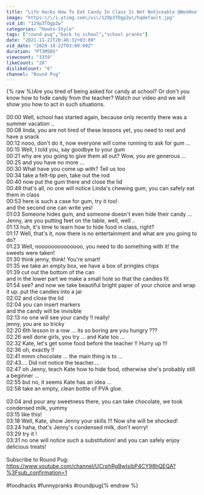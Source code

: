 ```yaml
---
title: "Life Hacks How To Eat Candy In Class Is Not Noticeable @WooHoo"
image: "https:\/\/i.ytimg.com\/vi\/129p3TOgpZw\/hqdefault.jpg"
vid_id: "129p3TOgpZw"
categories: "Howto-Style"
tags: ["round pug","back to school","school pranks"]
date: "2021-11-22T20:46:32+03:00"
vid_date: "2020-10-22T03:00:00Z"
duration: "PT3M50S"
viewcount: "3359"
likeCount: "28"
dislikeCount: "6"
channel: "Round Pug"
---
```

{% raw %}Are you tired of being asked for candy at school? Or don't you know how to hide candy from the teacher? Watch our video and we will show you how to act in such situations.<br /><br />00:00 Well, school has started again, because only recently there was a summer vacation ..<br />00:08 linda, you are not tired of these lessons yet, you need to rest and have a snack<br />00:12 nooo, don't do it, now everyone will come running to ask for gum ...<br />00:15 Well, I told you, say goodbye to your gum<br />00:21 why are you going to give them all out? Wow, you are generous ...<br />00:25 and you have no more ...<br />00:30 What have you come up with? Tell us too<br />00:34 take a felt-tip pen, take out the rod<br />00:40 now put the gum there and close the lid<br />00:49 that's all,  no one will notice Linda's chewing gum, you can safely eat them in class<br />00:53 here is such a case for gum, try it too!<br /> and the second one can write yes!<br />01:03 Someone hides gum, and someone doesn't even hide their candy ...<br />Jenny, are you putting  feet on the table, well, well ..<br />01:13 huh, it's time to learn how to hide food in class, right?<br />01:17 Well, that's it, now there is no entertainment and what are you going to do?<br />01:23 Well, noooooooooooooo, you need to do something with  it!  the sweets were taken!<br />01:30 think jenny, think! You're smart!<br />01:35 we take an empty box, we have a box of pringles chips<br />01:39 cut out the bottom of the can<br /> and in the lower part we make a small hole so that the candies fit<br />01:54 see? and now we take beautiful bright paper of your choice and wrap it up. put the candies into a jar<br />02:02 and close the lid<br />02:04 you can insert markers<br /> and the candy will be invisible <br />02:13  no one will see your candy !! really!<br />jenny, you are so tricky <br />02:20 6th lesson in a row ...  its so boring are you hungry ???<br />02:26 well done girls, you try ... and Kate too ...<br />02:32 Kate, let's get some food before the teacher  !! Hurry up !!!<br />02:36 oh, exactly !!<br />02:41 mmm chocolate ... the main thing is to ...<br />02:43…. Did not notice the teacher….<br />02:47 oh Jenny, teach Kate how to hide food, otherwise she's probably still a beginner ...<br />02:55 but no, it seems Kate has an idea ...<br />02:58 take an empty, clean bottle of PVA glue.<br /><br />03:04 and pour any sweetness there, you can take  chocolate, we took condensed milk,  yummy<br />03:15 like this!<br />03:18 Well, Kate, show Jenny  your skills !!! Now she will be shocked!<br />03:24 haha, that's Jenny's condensed milk, don't worry!<br />03:29 try it !<br />03:31 no one will notice such a substitution! and you can safely enjoy delicious treats!<br /><br />Subscribe to Round Pug:<br /><a rel="nofollow" target="blank" href="https://www.youtube.com/channel/UCrphRgBwlsibP4CY98hQEQA?%3Fsub_confirmation=1">https://www.youtube.com/channel/UCrphRgBwlsibP4CY98hQEQA?%3Fsub_confirmation=1</a><br /><br />#foodhacks #funnypranks #roundpug{% endraw %}
